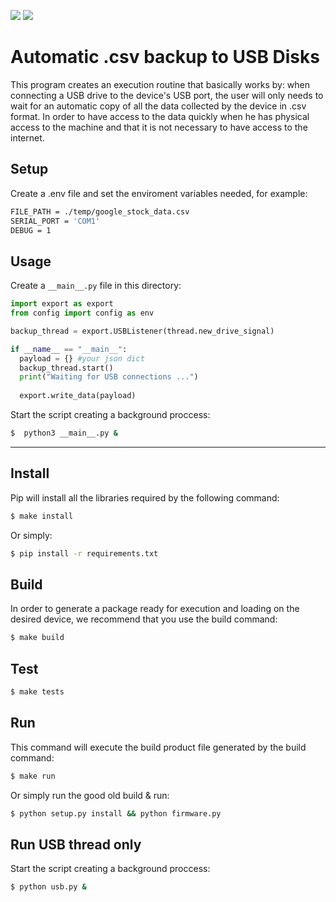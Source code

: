 <p align="">
    <a alt="Node">
        <img src="https://img.shields.io/badge/Python-v3.8.1-green.svg" />
    </a>
    <a alt="React">
        <img src="https://img.shields.io/badge/Raspberry%20Pi-3-red.svg" />
    </a>
</p>

# Automatic .csv backup to USB Disks

This program creates an execution routine that basically works by: when connecting a USB drive to the device's USB port, the user will only needs to wait for an automatic copy of all the data collected by the device in .csv format. In order to have access to the data quickly when he has physical access to the machine and that it is not necessary to have access to the internet.

## Setup

Create a .env file and set the enviroment variables needed, for example:

```bash
FILE_PATH = ./temp/google_stock_data.csv
SERIAL_PORT = 'COM1'
DEBUG = 1
```

## Usage

Create a ```__main__.py``` file in this directory:

```python
import export as export
from config import config as env

backup_thread = export.USBListener(thread.new_drive_signal)

if __name__ == "__main__":
  payload = {} #your json dict
  backup_thread.start()
  print("Waiting for USB connections ...")
  
  export.write_data(payload)
```

Start the script creating a background proccess:

```bash
$  python3 __main__.py &
```
 ----

## Install

Pip will install all the libraries required by the following command:

```bash
$ make install
```

Or simply:

```bash
$ pip install -r requirements.txt 
```

## Build 
In order to generate a package ready for execution and loading on the desired device, we recommend that you use the build command:

```bash
$ make build
```

## Test

```bash
$ make tests
```

## Run
This command will execute the build product file generated by the build command:

```bash
$ make run
```
Or simply run the good old build & run:

```bash
$ python setup.py install && python firmware.py
```

## Run USB thread only

Start the script creating a background proccess:

```bash
$ python usb.py &
```
